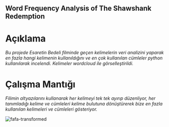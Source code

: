 ## Word Frequency Analysis of The Shawshank Redemption



# Açıklama
*Bu projede Esaretin Bedeli filminde geçen kelimelerin veri analizini yaparak en fazla hangi kelimenin kullanıldığını ve en çok kullanılan cümleler python kullanılarak incelendi. Kelimeler wordcloud ile görselleştirildi.*

# Çalışma Mantığı
*Filimin altyazılarını kullanarak her kelimeyi tek tek ayırıp düzenliyor, her tanımladığı kelime ve cümleleri kelime bulutuna dönüştürerek bize en fazla kullanılan kelimeleri ve cümleleri gösteriyor.*

![fafa-transformed](https://github.com/sahideseker/esaretin-bedeli-veri-analizi/assets/65617524/51e24fcb-cb9a-4f3e-af9b-0b1b0f57dc55)
